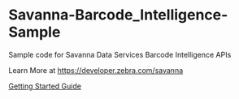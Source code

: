 # Savanna-Barcode_Intelligence-Sample
Sample code for Savanna Data Services Barcode Intelligence APIs

Learn More at https://developer.zebra.com/savanna

[Getting Started Guide](https://developer.zebra.com/gsg)
